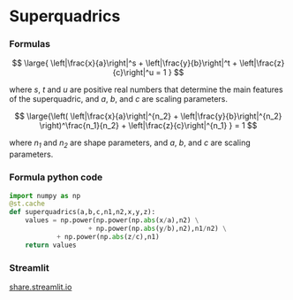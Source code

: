 # Superquadrics

### Formulas

$$
  \large{
  \left|\frac{x}{a}\right|^s + \left|\frac{y}{b}\right|^t + \left|\frac{z}{c}\right|^u = 1
  }
$$

<!-- <img src="https://latex.codecogs.com/gif.latex?\large&space;{\color{Gray}&space;\begin{align*}&space;\left|\frac{x}{a}\right|^s&space;&plus;&space;\left|\frac{y}{b}\right|^t&space;&plus;&space;\left|\frac{z}{c}\right|^u&space;=&space;1&space;\end{align*}}" title="\large {\color{Gray} \begin{align*} \left|\frac{x}{a}\right|^s + \left|\frac{y}{b}\right|^t + \left|\frac{z}{c}\right|^u = 1 \end{align*}}" /> -->

where *s*, *t* and *u* are positive real numbers that determine the main features of the superquadric, and *a*, *b*, and *c* are scaling parameters.

$$
  \large{\left(
      \left|\frac{x}{a}\right|^{n_2}
    + \left|\frac{y}{b}\right|^{n_2}
      \right)^\frac{n_1}{n_2} 
    + \left|\frac{z}{c}\right|^{n_1} }
  = 1
$$

<!-- <img src="https://latex.codecogs.com/gif.latex?\large&space;{\color{Gray}&space;\begin{align*}&space;\left(\left|\frac{x}{a}\right|^{n_2}&space;&plus;&space;\left|\frac{y}{b}\right|^{n_2}\right)^\frac{n_1}{n_2}&space;&plus;&space;\left|\frac{z}{c}\right|^{n_1}&space;=&space;1&space;\end{align*}}" title="\large {\color{Gray} \begin{align*} \left(\left|\frac{x}{a}\right|^{n_2} + \left|\frac{y}{b}\right|^{n_2}\right)^\frac{n_1}{n_2} + \left|\frac{z}{c}\right|^{n_1} = 1 \end{align*}}" />  -->

where *n<sub>1</sub>* and *n<sub>2</sub>* are shape parameters, and *a*, *b*, and *c* are scaling parameters.

### Formula python code
```python
import numpy as np
@st.cache
def superquadrics(a,b,c,n1,n2,x,y,z):
    values = np.power(np.power(np.abs(x/a),n2) \
                    + np.power(np.abs(y/b),n2),n1/n2) \
            + np.power(np.abs(z/c),n1)
    return values
```

### Streamlit
[share.streamlit.io](https://share.streamlit.io/ken2s/superquadrics/main/st_superquadrics.py)
